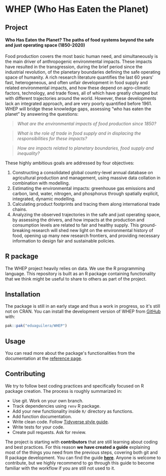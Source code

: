 # WHEP (Who Has Eaten the Planet)

## Project

#### **Who Has Eaten the Planet? The paths of food systems beyond the safe and just operating space (1850-2020)**

Food production covers the most basic human need, and simultaneously is the
main driver of anthropogenic environmental impacts. These impacts have resulted
in the transgression, during the brief period since the industrial revolution,
of the planetary boundaries defining the safe operating space of humanity. A
rich research literature quantifies the last 60 years’ fast, heterogeneous,
and often unfair development in food supply and related environmental impacts,
and how these depend on agro-climatic factors, technology, and trade flows, all
of which have greatly changed but with different trajectories around the world.
However, these developments lack an integrated approach, and are very poorly
quantified before 1961. WHEP will bridge these knowledge gaps, assessing “who
has eaten the planet” by answering the questions: 

> _What are the environmental impacts of food production since 1850?_

> _What is the role of trade in food supply and in displacing the responsibilities for these impacts?_

> _How are impacts related to planetary boundaries, food supply and inequality?_

These highly ambitious goals are addressed by four objectives: 

1. Constructing a consolidated global country-level annual database on
    agricultural production and management, using massive data collation in
    combination with modelling.
2. Estimating the environmental impacts: greenhouse gas emissions and carbon,
    land, water, nitrogen, and phosphorus through spatially explicit,
    integrated, dynamic modelling.
3. Calculating product footprints and tracing them along international trade
    chains.
4. Analyzing the observed trajectories in the safe and just operating space,
    by assessing the drivers, and how impacts at the production and consumption
    levels are related to fair and healthy supply. This ground-breaking
    research will shed new light on the environmental history of food, opening
    up many new research frontiers, and providing necessary information to
    design fair and sustainable policies.

## R package

The WHEP project heavily relies on data. We use the R programming language.
This repository is built as an R package containing functionality that we
think might be useful to share to others as part of the project.

## Installation

The package is still in an early stage and thus a work in progress, so it's
still not on CRAN. You can install the development version of WHEP from
[GitHub](https://github.com/) with:

``` r
pak::pak("eduaguilera/WHEP")
```

## Usage

You can read more about the package's functionalities from the documentation
at the [reference page](https://eduaguilera.github.io/WHEP/reference/index.html).

## Contributing

We try to follow best coding practices and specifically focused on R package
creation. The process is roughly summarized in:

- Use git. Work on your own branch.
- Track dependencies using `renv` R package.
- Add your new functionality inside `R/` directory as functions.
- Add function documentation.
- Write clean code. Follow [Tidyverse style guide](https://style.tidyverse.org/).
- Write tests for your code.
- Create pull requests. Ask for review.

The project is starting with **contributors** that are still learning about
coding and best practices. For this reason **we have created a guide**
explaining most of the things you need from the previous steps, covering both
git and R package development. You can find the guide
[**here**](https://eduaguilera.github.io/WHEP/articles/workflow-intro.html).
Anyone is welcome to contribute, but we highly recommend to go through this
guide to become familiar with the workflow if you are still not used to it.
